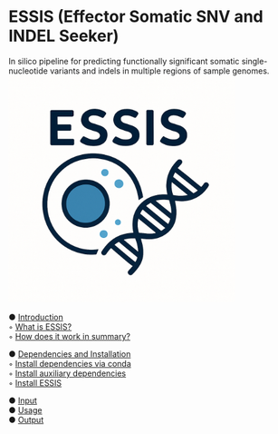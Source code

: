 # ESSIS (Effector Somatic SNV and INDEL Seeker)
In silico pipeline for predicting functionally significant somatic single-nucleotide variants and indels in multiple regions of sample genomes.
<img src="images/ESSIS_logo.png" alt="ESSIS workflow" width="400" height="400"/>

● [Introduction](#introduction)  
◦ [What is ESSIS?](#what-is-essis)  
◦ [How does it work in summary?](#how-does-it-work-in-summary)

● [Dependencies and Installation](#dependencies-and-installation)  
◦ [Install dependencies via conda](#install-dependencies-via-conda)  
◦ [Install auxiliary dependencies](#install-auxiliary-dependencies)  
◦ [Install ESSIS](#install-essis)

● [Input](#input)  
● [Usage](#usage)  
● [Output](#output)  
